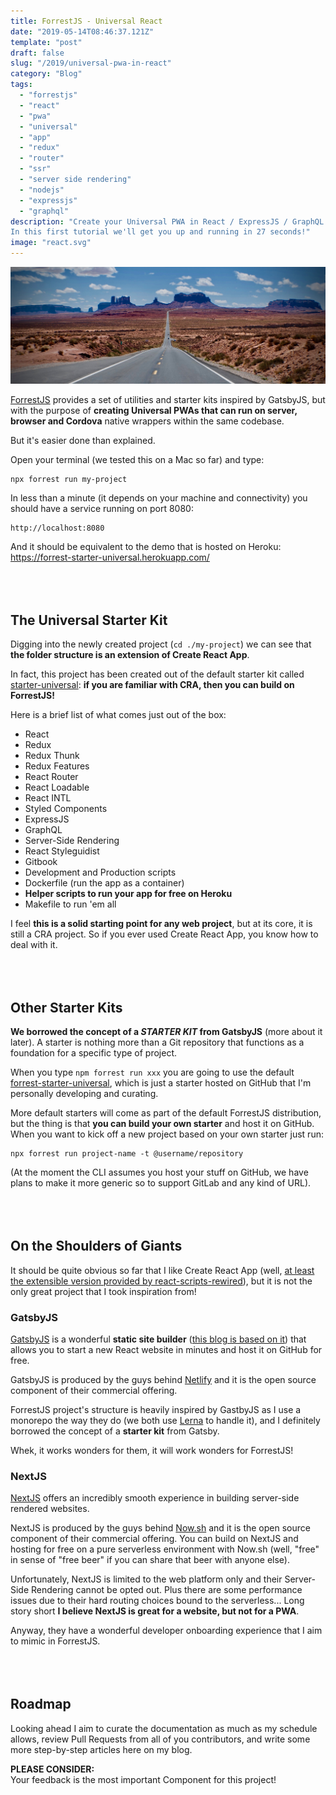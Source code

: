 ```yaml
---
title: ForrestJS - Universal React
date: "2019-05-14T08:46:37.121Z"
template: "post"
draft: false
slug: "/2019/universal-pwa-in-react"
category: "Blog"
tags:
  - "forrestjs"
  - "react"
  - "pwa"
  - "universal"
  - "app"
  - "redux"
  - "router"
  - "ssr"
  - "server side rendering"
  - "nodejs"
  - "expressjs"
  - "graphql"
description: "Create your Universal PWA in React / ExpressJS / GraphQL. With ForrestJS it's easy and fast.
In this first tutorial we'll get you up and running in 27 seconds!"
image: "react.svg"
---
```


![Forrest Gump Point](./media/forrest-gump-point.jpeg)

[ForrestJS](https://forrestjs.github.io) provides a set of utilities and starter kits inspired by GatsbyJS, but with the purpose
of **creating Universal PWAs that can run on server, browser and Cordova** native wrappers within the same codebase.

But it's easier done than explained.

Open your terminal (we tested this on a Mac so far) and type:

    npx forrest run my-project

In less than a minute (it depends on your machine and connectivity) you should have a service running on port 8080:

    http://localhost:8080

And it should be equivalent to the demo that is hosted on Heroku:
https://forrest-starter-universal.herokuapp.com/

<div style="margin-top: 80px"></div>

## The Universal Starter Kit

Digging into the newly created project (`cd ./my-project`) we can see that **the folder structure is an
extension of Create React App**.

In fact, this project has been created out of the default starter kit called
[starter-universal](http://github.com/forrestjs/starter-universal):
**if you are familiar with CRA, then you can build on ForrestJS!**

Here is a brief list of what comes just out of the box:

- React
- Redux
- Redux Thunk
- Redux Features
- React Router
- React Loadable
- React INTL
- Styled Components
- ExpressJS
- GraphQL
- Server-Side Rendering
- React Styleguidist
- Gitbook
- Development and Production scripts
- Dockerfile (run the app as a container)
- **Helper scripts to run your app for free on Heroku**
- Makefile to run 'em all

I feel **this is a solid starting point for any web project**, but at its core, it is still a CRA project.
So if you ever used Create React App, you know how to deal with it.

<div style="margin-top: 80px"></div>

## Other Starter Kits

**We borrowed the concept of a _STARTER KIT_ from GatsbyJS** (more about it later). A starter is nothing more
than a Git repository that functions as a foundation for a specific type of project.

When you type `npm forrest run xxx` you are going to use the default
[forrest-starter-universal](https://github.com/forrestjs/starter-universal#forrest-starter-universal),
which is just a starter hosted on GitHub that I'm personally developing and curating.

More default starters will come as part of the default ForrestJS distribution, but the thing is that
**you can build your own starter** and host it on GitHub. When you want to kick off a new project based
on your own starter just run:

    npx forrest run project-name -t @username/repository

(At the moment the CLI assumes you host your stuff on GitHub, we have plans to make it more generic
so to support GitLab and any kind of URL).

<div style="margin-top: 80px"></div>

## On the Shoulders of Giants

It should be quite obvious so far that I like Create React App (well, [at least the extensible version
provided by react-scripts-rewired](https://www.npmjs.com/package/react-scripts-rewired)), but it is not
the only great project that I took inspiration from!

### GatsbyJS

[GatsbyJS](https://gatsbyjs.org) is a wonderful **static site builder**
([this blog is based on it](/2019/free-website-with-gatsby-and-gitpod)) that allows you to start a new
React website in minutes and host it on GitHub for free.

GatsbyJS is produced by the guys behind [Netlify](https://www.netlify.com) and it is
the open source component of their commercial offering.

ForrestJS project's structure is heavily inspired by GastbyJS as I use a monorepo the way they do
(we both use [Lerna](https://lerna.js.org/) to handle it), and I definitely borrowed the concept of a
**starter kit** from Gatsby.

Whek, it works wonders for them, it will work wonders for ForrestJS!

### NextJS

[NextJS](https://nextjs.org) offers an incredibly smooth experience in building server-side rendered websites.

NextJS is produced by the guys behind [Now.sh](https://zeit.co/now) and it is the open source component of
their commercial offering. You can build on NextJS and hosting for free on a pure serverless environment
with Now.sh (well, "free" in sense of "free beer" if you can share that beer with anyone else).

Unfortunately, NextJS is limited to the web platform only and their Server-Side Rendering cannot be opted out.
Plus there are some performance issues due to their hard routing choices bound to the serverless... Long story
short **I believe NextJS is great for a website, but not for a PWA**.

Anyway, they have a wonderful developer onboarding experience that I aim to mimic in ForrestJS.

<div style="margin-top: 80px"></div>

## Roadmap

Looking ahead I aim to curate the documentation as much as my schedule allows, review Pull Requests from all
of you contributors, and write some more step-by-step articles here on my blog.

**PLEASE CONSIDER:**<br>
Your feedback is the most important Component for this project!


